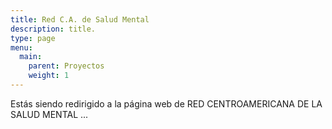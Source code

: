 ```yaml
---
title: Red C.A. de Salud Mental
description: title.
type: page
menu:
  main:
    parent: Proyectos
    weight: 1
---
```

Estás siendo redirigido a la página web de RED CENTROAMERICANA DE LA SALUD MENTAL ...

<script>
window.onload = function(){
    window.location.replace("http://redregionalsaludmental.chhd.org/");
}
</script>
